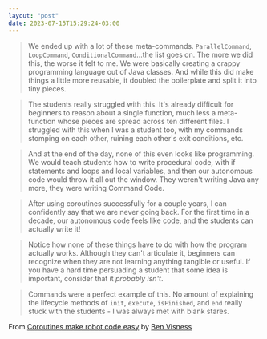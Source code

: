 ```yaml
---
layout: "post"
date: 2023-07-15T15:29:24-03:00
---
```


> We ended up with a lot of these meta-commands. `ParallelCommand`, `LoopCommand`, `ConditionalCommand`...the list goes on. The more we did this, the worse it felt to me. We were basically creating a crappy programming language out of Java classes. And while this did make things a little more reusable, it doubled the boilerplate and split it into tiny pieces.

> The students really struggled with this. It's already difficult for beginners to reason about a single function, much less a meta-function whose pieces are spread across ten different files. I struggled with this when I was a student too, with my commands stomping on each other, ruining each other's exit conditions, etc.

> And at the end of the day, none of this even looks like programming. We would teach students how to write procedural code, with if statements and loops and local variables, and then our autonomous code would throw it all out the window. They weren't writing Java any more, they were writing Command Code.

> After using coroutines successfully for a couple years, I can confidently say that we are never going back. For the first time in a decade, our autonomous code feels like code, and the students can actually write it!

> Notice how none of these things have to do with how the program actually works. Although they can't articulate it, beginners can recognize when they are not learning anything tangible or useful. If you have a hard time persuading a student that some idea is important, consider that it *probably isn't*.

> Commands were a perfect example of this. No amount of explaining the lifecycle methods of `init`, `execute`, `isFinished`, and `end` really stuck with the students - I was always met with blank stares.

From [Coroutines make robot code easy](https://bvisness.me/coroutines/) by [Ben Visness](https://bvisness.me/)
